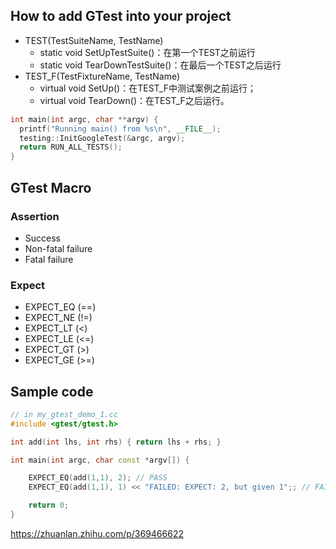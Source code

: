 ## How to add GTest into your project
- TEST(TestSuiteName, TestName)
	- static void SetUpTestSuite()：在第一个TEST之前运行
	- static void TearDownTestSuite()：在最后一个TEST之后运行
- TEST_F(TestFixtureName, TestName)
	- virtual void SetUp()：在TEST_F中测试案例之前运行；
	- virtual void TearDown()：在TEST_F之后运行。
```cpp
int main(int argc, char **argv) {
  printf("Running main() from %s\n", __FILE__);
  testing::InitGoogleTest(&argc, argv);
  return RUN_ALL_TESTS();   
}
```

## GTest Macro
### Assertion
- Success
- Non-fatal failure
- Fatal failure
### Expect
- EXPECT_EQ (\==)
- EXPECT_NE (!=)
- EXPECT_LT (<)
- EXPECT_LE (<=)
- EXPECT_GT (>)
- EXPECT_GE (>=)

## Sample code
```cpp
// in my_gtest_demo_1.cc
#include <gtest/gtest.h>

int add(int lhs, int rhs) { return lhs + rhs; }

int main(int argc, char const *argv[]) {

    EXPECT_EQ(add(1,1), 2); // PASS
    EXPECT_EQ(add(1,1), 1) << "FAILED: EXPECT: 2, but given 1";; // FAILDED

    return 0;
}
```

https://zhuanlan.zhihu.com/p/369466622